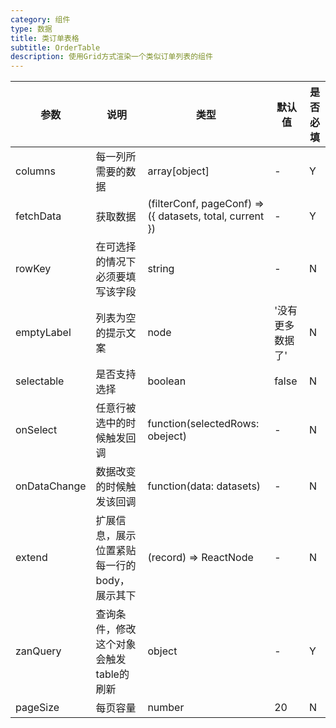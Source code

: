 ```yaml
---
category: 组件
type: 数据
title: 类订单表格
subtitle: OrderTable
description: 使用Grid方式渲染一个类似订单列表的组件
---
```


| 参数         | 说明                                         | 类型                                                     | 默认值           | 是否必填 |
| ------------ | -------------------------------------------- | -------------------------------------------------------- | ---------------- | -------- |
| columns      | 每一列所需要的数据                           | array[object]                                            | -                | Y        |
| fetchData    | 获取数据                                     | (filterConf, pageConf) => ({ datasets, total, current }) | -                | Y        |
| rowKey       | 在可选择的情况下必须要填写该字段             | string                                                   | -                | N        |
| emptyLabel   | 列表为空的提示文案                           | node                                                     | '没有更多数据了' | N        |
| selectable   | 是否支持选择                                 | boolean                                                  | false            | N        |
| onSelect     | 任意行被选中的时候触发回调                   | function(selectedRows: obeject)                          | -                | N        |
| onDataChange | 数据改变的时候触发该回调                     | function(data: datasets)                                 | -                | N        |
| extend       | 扩展信息，展示位置紧贴每一行的body，展示其下 | (record) => ReactNode                                    | -                | N        |
| zanQuery     | 查询条件，修改这个对象会触发table的刷新      | object                                                   | -                | Y        |
| pageSize     | 每页容量                                     | number                                                   | 20               | N        |

